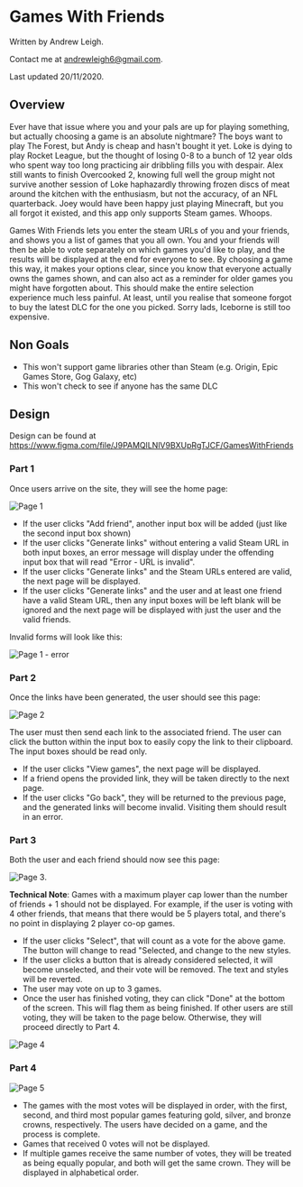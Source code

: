 # Games With Friends

Written by Andrew Leigh.

Contact me at andrewleigh6@gmail.com.

Last updated 20/11/2020.

## Overview

Ever have that issue where you and your pals are up for playing something, but actually choosing a game is an absolute nightmare? The boys want to play The Forest, but Andy is cheap and hasn't bought it yet. Loke is dying to play Rocket League, but the thought of losing 0-8 to a bunch of 12 year olds who spent way too long practicing air dribbling fills you with despair. Alex still wants to finish Overcooked 2, knowing full well the group might not survive another session of Loke haphazardly throwing frozen discs of meat around the kitchen with the enthusiasm, but not the accuracy, of an NFL quarterback. Joey would have been happy just playing Minecraft, but you all forgot it existed, and this app only supports Steam games. Whoops.

Games With Friends lets you enter the steam URLs of you and your friends, and shows you a list of games that you all own. You and your friends will then be able to vote separately on which games you'd like to play, and the results will be displayed at the end for everyone to see. By choosing a game this way, it makes your options clear, since you know that everyone actually owns the games shown, and can also act as a reminder for older games you might have forgotten about. This should make the entire selection experience much less painful. At least, until you realise that someone forgot to buy the latest DLC for the one you picked. Sorry lads, Iceborne is still too expensive.

## Non Goals

- This won't support game libraries other than Steam (e.g. Origin, Epic Games Store, Gog Galaxy, etc)
- This won't check to see if anyone has the same DLC

## Design

Design can be found at https://www.figma.com/file/J9PAMQlLNlV9BXUpRgTJCF/GamesWithFriends

### Part 1

Once users arrive on the site, they will see the home page:

![Page 1](https://github.com/AndrewLeigh6/GamesWithFriends/blob/master/images/part%201.PNG)

- If the user clicks "Add friend", another input box will be added (just like the second input box shown)
- If the user clicks "Generate links" without entering a valid Steam URL in both input boxes, an error message will display under the offending input box that will read "Error - URL is invalid".
- If the user clicks "Generate links" and the Steam URLs entered are valid, the next page will be displayed.
- If the user clicks "Generate links" and the user and at least one friend have a valid Steam URL, then any input boxes will be left blank will be ignored and the next page will be displayed with just the user and the valid friends.

Invalid forms will look like this:

![Page 1 - error](https://github.com/AndrewLeigh6/GamesWithFriends/blob/master/images/part%201%20-%20error.PNG)

### Part 2

Once the links have been generated, the user should see this page:

![Page 2](https://github.com/AndrewLeigh6/GamesWithFriends/blob/master/images/part%202.PNG)

The user must then send each link to the associated friend. The user can click the button within the input box to easily copy the link to their clipboard. The input boxes should be read only.

- If the user clicks "View games", the next page will be displayed.
- If a friend opens the provided link, they will be taken directly to the next page.
- If the user clicks "Go back", they will be returned to the previous page, and the generated links will become invalid. Visiting them should result in an error.

### Part 3

Both the user and each friend should now see this page:

![Page 3](https://github.com/AndrewLeigh6/GamesWithFriends/blob/master/images/part%203.PNG).

**Technical Note**: Games with a maximum player cap lower than the number of friends + 1 should not be displayed. For example, if the user is voting with 4 other friends, that means that there would be 5 players total, and there's no point in displaying 2 player co-op games.

- If the user clicks "Select", that will count as a vote for the above game. The button will change to read "Selected, and change to the new styles.
- If the user clicks a button that is already considered selected, it will become unselected, and their vote will be removed. The text and styles will be reverted.
- The user may vote on up to 3 games.
- Once the user has finished voting, they can click "Done" at the bottom of the screen. This will flag them as being finished. If other users are still voting, they will be taken to the page below. Otherwise, they will proceed directly to Part 4.

![Page 4](https://github.com/AndrewLeigh6/GamesWithFriends/blob/master/images/part%204.PNG)

### Part 4

![Page 5](https://github.com/AndrewLeigh6/GamesWithFriends/blob/master/images/part%205.PNG)

- The games with the most votes will be displayed in order, with the first, second, and third most popular games featuring gold, silver, and bronze crowns, respectively. The users have decided on a game, and the process is complete.
- Games that received 0 votes will not be displayed.
- If multiple games receive the same number of votes, they will be treated as being equally popular, and both will get the same crown. They will be displayed in alphabetical order.
